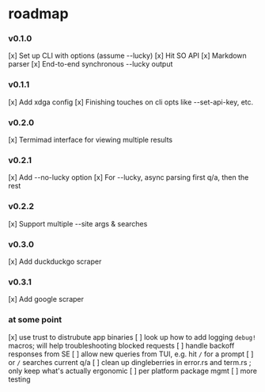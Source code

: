 # roadmap

### v0.1.0
[x] Set up CLI with options (assume --lucky)
[x] Hit SO API
[x] Markdown parser
[x] End-to-end synchronous --lucky output

### v0.1.1
[x] Add xdga config
[x] Finishing touches on cli opts like --set-api-key, etc.

### v0.2.0
[x] Termimad interface for viewing multiple results

### v0.2.1
[x] Add --no-lucky option
[x] For --lucky, async parsing first q/a, then the rest

### v0.2.2
[x] Support multiple --site args & searches

### v0.3.0
[x] Add duckduckgo scraper

### v0.3.1
[x] Add google scraper

### at some point
[x] use trust to distrubute app binaries
[ ] look up how to add logging `debug!` macros; will help troubleshooting blocked requests
[ ] handle backoff responses from SE
[ ] allow new queries from TUI, e.g. hit `/` for a prompt
[ ] or `/` searches current q/a
[ ] clean up dingleberries in error.rs and term.rs ; only keep what's actually ergonomic
[ ] per platform package mgmt
[ ] more testing
